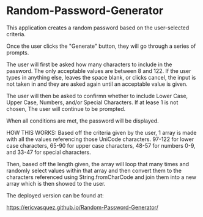 # Random-Password-Generator
This application creates a random password based on the user-selected criteria.

Once the user clicks the "Generate" button, they will go through a series of prompts.

The user will first be asked how many characters to include in the password. The only acceptable values are between 8 and 122. If the user types in anything else, leaves the space blank, or clicks cancel, the input is not taken in and they are asked again until an acceptable value is given.

The user will then be asked to confirmn whether to include Lower Case, Upper Case, Numbers, and/or Special Characters. If at lease 1 is not chosen, The user will continue to be prompted.

When all conditions are met, the password will be displayed.


HOW THIS WORKS:
Based off the criteria given by the user, 1 array is made with all the values referencing those UniCode characters. 97-122 for lower case characters, 65-90 for upper case characters, 48-57 for numbers 0-9, and 33-47 for special characters.

Then, based off the length given, the array will loop that many times and randomly select values within that array and then convert them to the characters referenced using String.fromCharCode and join them into a new array which is then showed to the user.

The deployed version can be found at:

https://ericvasquez.github.io/Random-Password-Generator/

